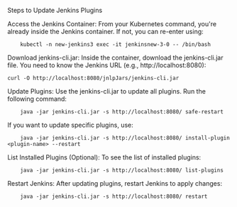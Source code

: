 Steps to Update Jenkins Plugins

Access the Jenkins Container: From your Kubernetes command, you're already inside the Jenkins container. If not, you can re-enter using:

        kubectl -n new-jenkins3 exec -it jenkinsnew-3-0 -- /bin/bash

Download jenkins-cli.jar: Inside the container, download the jenkins-cli.jar file. You need to know the Jenkins URL (e.g., http://localhost:8080):

    curl -O http://localhost:8080/jnlpJars/jenkins-cli.jar

Update Plugins: Use the jenkins-cli.jar to update all plugins. Run the following command:

        java -jar jenkins-cli.jar -s http://localhost:8080/ safe-restart

If you want to update specific plugins, use:

        java -jar jenkins-cli.jar -s http://localhost:8080/ install-plugin <plugin-name> --restart

List Installed Plugins (Optional): To see the list of installed plugins:

        java -jar jenkins-cli.jar -s http://localhost:8080/ list-plugins

Restart Jenkins: After updating plugins, restart Jenkins to apply changes:

        java -jar jenkins-cli.jar -s http://localhost:8080/ restart


